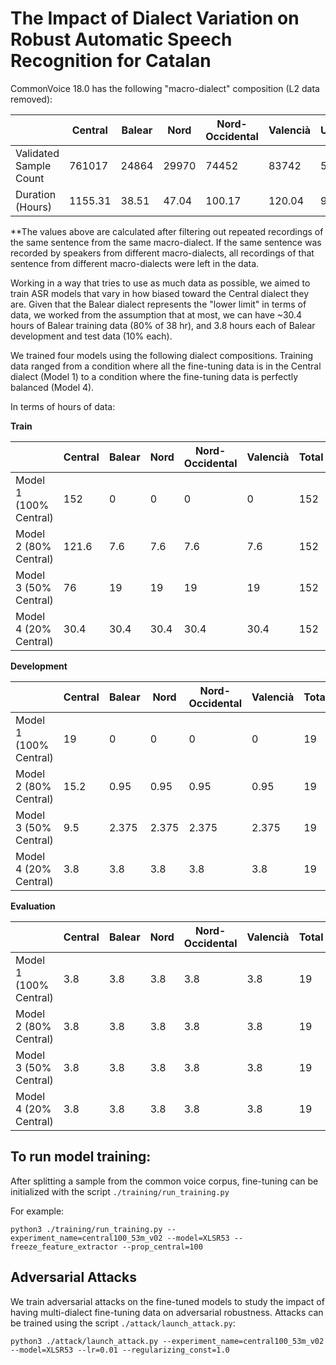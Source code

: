 # The Impact of Dialect Variation on Robust Automatic Speech Recognition for Catalan

CommonVoice 18.0 has the following "macro-dialect" composition (L2 data removed):

|                        | Central | Balear | Nord  | Nord-Occidental | Valencià | Unknown |
|------------------------|---------|--------|-------|-----------------|----------|---------|
| Validated Sample Count | 761017  | 24864  | 29970 | 74452           | 83742    | 598786  |
| Duration (Hours)       | 1155.31 | 38.51  | 47.04 | 100.17          | 120.04   | 912.81  |

**The values above are calculated after filtering out repeated recordings of the same sentence from the same macro-dialect. If the same sentence was recorded by speakers from different macro-dialects, all recordings of that sentence from different macro-dialects were left in the data. 

Working in a way that tries to use as much data as possible, we aimed to train ASR models that vary in how biased toward the Central dialect they are. Given that the Balear dialect represents the "lower limit" in terms of data, we worked from the assumption that at most, we can have ~30.4 hours of Balear training data (80% of 38 hr), and 3.8 hours each of Balear development and test data (10% each). 

We trained four models using the following dialect compositions. Training data ranged from a condition where all the fine-tuning data is in the Central dialect (Model 1) to a condition where the fine-tuning data is perfectly balanced (Model 4). 

In terms of hours of data:

__Train__

|                        | Central | Balear | Nord | Nord-Occidental | Valencià | Total |
|------------------------|---------|--------|------|-----------------|----------|-------|
| Model 1 (100% Central) | 152     | 0      | 0    | 0               | 0        | 152   |
| Model 2 (80% Central)  | 121.6   | 7.6    | 7.6  | 7.6             | 7.6      | 152   |
| Model 3 (50% Central)  | 76      | 19     | 19   | 19              | 19       | 152   |
| Model 4 (20% Central)  | 30.4    | 30.4   | 30.4 | 30.4            | 30.4     | 152   |

__Development__

|                        | Central | Balear | Nord  | Nord-Occidental | Valencià | Total |
|------------------------|---------|--------|-------|-----------------|----------|-------|
| Model 1 (100% Central) | 19      | 0      | 0     | 0               | 0        | 19    |
| Model 2 (80% Central)  | 15.2    | 0.95   | 0.95  | 0.95            | 0.95     | 19    |
| Model 3 (50% Central)  | 9.5     | 2.375  | 2.375 | 2.375           | 2.375    | 19    |
| Model 4 (20% Central)  | 3.8     | 3.8    | 3.8   | 3.8             | 3.8      | 19    |

__Evaluation__

|                        | Central | Balear | Nord | Nord-Occidental | Valencià | Total |
|------------------------|---------|--------|------|-----------------|----------|-------|
| Model 1 (100% Central) | 3.8     | 3.8    | 3.8  | 3.8             | 3.8      | 19    |
| Model 2 (80% Central)  | 3.8     | 3.8    | 3.8  | 3.8             | 3.8      | 19    |
| Model 3 (50% Central)  | 3.8     | 3.8    | 3.8  | 3.8             | 3.8      | 19    |
| Model 4 (20% Central)  | 3.8     | 3.8    | 3.8  | 3.8             | 3.8      | 19    |

## To run model training: 

After splitting a sample from the common voice corpus, fine-tuning can be initialized with the script `./training/run_training.py`

For example:

`python3 ./training/run_training.py --experiment_name=central100_53m_v02 --model=XLSR53 --freeze_feature_extractor --prop_central=100`

## Adversarial Attacks

We train adversarial attacks on the fine-tuned models to study the impact of having multi-dialect fine-tuning data on adversarial robustness. Attacks can be trained using the script `./attack/launch_attack.py`:

`python3 ./attack/launch_attack.py --experiment_name=central100_53m_v02 --model=XLSR53 --lr=0.01 --regularizing_const=1.0`